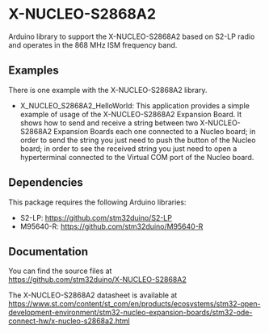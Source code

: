 # X-NUCLEO-S2868A2

Arduino library to support the X-NUCLEO-S2868A2 based on S2-LP radio and operates in the 868 MHz ISM frequency band.

## Examples

There is one example with the X-NUCLEO-S2868A2 library.
* X_NUCLEO_S2868A2_HelloWorld: This application provides a simple example of usage of the X-NUCLEO-S2868A2 
Expansion Board. It shows how to send and receive a string between two X-NUCLEO-S2868A2 Expansion Boards each one
connected to a Nucleo board; in order to send the string you just need to push the button of the Nucleo board;
in order to see the received string you just need to open a hyperterminal connected to the Virtual COM port of
the Nucleo board.

## Dependencies

This package requires the following Arduino libraries:

* S2-LP: https://github.com/stm32duino/S2-LP
* M95640-R: https://github.com/stm32duino/M95640-R

## Documentation

You can find the source files at  
https://github.com/stm32duino/X-NUCLEO-S2868A2

The X-NUCLEO-S2868A2 datasheet is available at  
https://www.st.com/content/st_com/en/products/ecosystems/stm32-open-development-environment/stm32-nucleo-expansion-boards/stm32-ode-connect-hw/x-nucleo-s2868a2.html

